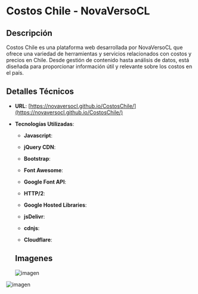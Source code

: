 # Costos Chile - NovaVersoCL

## Descripción

Costos Chile es una plataforma web desarrollada por NovaVersoCL que ofrece una variedad de herramientas y servicios relacionados con costos y precios en Chile. Desde gestión de contenido hasta análisis de datos, está diseñada para proporcionar información útil y relevante sobre los costos en el país.



## Detalles Técnicos

- **URL**: [https://novaversocl.github.io/CostosChile/](https://novaversocl.github.io/CostosChile/)
- **Tecnologías Utilizadas**:

  - **Javascript**: 
  - **jQuery CDN**: 
  - **Bootstrap**: 
  - **Font Awesome**: 
  - **Google Font API**: 
  - **HTTP/2**: 
  - **Google Hosted Libraries**: 
  - **jsDelivr**: 
  - **cdnjs**: 

  - **Cloudflare**: 


  ## Imagenes



  ![imagen](https://github.com/Novaversocl/CostosChile/assets/95386670/ae81e12e-9db3-48f7-aab8-7fa955f3dc59)

 ![imagen](https://github.com/Novaversocl/CostosChile/assets/95386670/853cdae0-9dda-4c2e-b7c0-eb8a9d624395)



